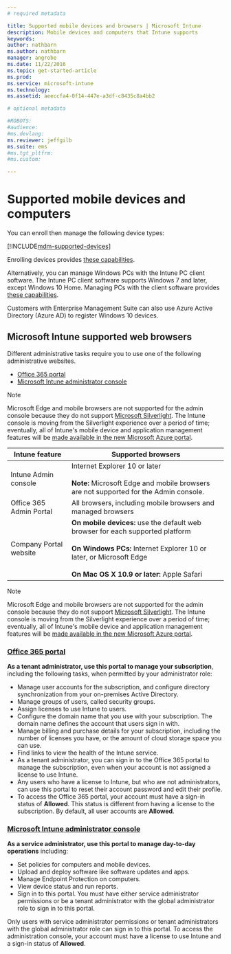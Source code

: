 ```yaml
---
# required metadata

title: Supported mobile devices and browsers | Microsoft Intune
description: Mobile devices and computers that Intune supports
keywords:
author: nathbarn
ms.author: nathbarn
manager: angrobe
ms.date: 11/22/2016
ms.topic: get-started-article
ms.prod:
ms.service: microsoft-intune
ms.technology:
ms.assetid: aeeccfa4-0f14-447e-a3df-c8435c8a4bb2

# optional metadata

#ROBOTS:
#audience:
#ms.devlang:
ms.reviewer: jeffgilb
ms.suite: ems
#ms.tgt_pltfrm:
#ms.custom:

---
```


# Supported mobile devices and computers

You can enroll then manage the following device types:

[!INCLUDE[mdm-supported-devices](../includes/mdm-supported-devices.md)]

Enrolling devices provides [these capabilities](/Intune/get-started/choose-how-to-manage-devices).

Alternatively, you can manage Windows PCs with the Intune PC client software. The Intune PC client software supports Windows 7 and later, except Windows 10 Home. Managing PCs with the client software provides [these capabilities](https://docs.microsoft.com/intune/deploy-use/set-up-windows-device-management-with-microsoft-intune).

Customers with Enterprise Management Suite can also use Azure Active Directory (Azure AD) to register Windows 10 devices.

## Microsoft Intune supported web browsers

Different administrative tasks require you to use one of the following administrative websites.

- [Office 365 portal](http://go.microsoft.com/fwlink/p/?LinkId=698854)
- [Microsoft Intune administrator console](https://admin.manage.microsoft.com/)

> [!Note]
> Microsoft Edge and mobile browsers are not supported for the admin console because they do not support [Microsoft Silverlight](https://msdn.microsoft.com/en-us/library/cc838158(v=vs.95).aspx). The Intune console is moving from the Silverlight experience over a period of time; eventually, all of Intune's mobile device and application management features will be [made available in the new Microsoft Azure portal](https://blogs.technet.microsoft.com/enterprisemobility/2015/11/17/enhancing-managed-mobile-productivity/).

|Intune feature |Supported browsers|
|---------|---------|
|Intune Admin console     |  Internet Explorer 10 or later<br /><br />**Note:** Microsoft Edge and mobile browsers are not supported for the Admin console.                      
|Office 365 Admin Portal     |All browsers, including mobile browsers and managed browsers  |
|Company Portal website     |**On mobile devices:** use the default web browser for each supported platform   <br /><br />**On Windows PCs:** Internet Explorer 10 or later, or Microsoft Edge<br /><br />**On Mac OS X 10.9 or later:** Apple Safari    |

> [!Note]
> Microsoft Edge and mobile browsers are not supported for the admin console because they do not support [Microsoft Silverlight](https://msdn.microsoft.com/en-us/library/cc838158(v=vs.95).aspx). The Intune console is moving from the Silverlight experience over a period of time; eventually, all of Intune's mobile device and application management features will be [made available in the new Microsoft Azure portal](https://blogs.technet.microsoft.com/enterprisemobility/2015/11/17/enhancing-managed-mobile-productivity/).

### [Office 365 portal](http://go.microsoft.com/fwlink/p/?LinkId=698854)

**As a tenant administrator, use this portal to manage your subscription**, including the following tasks, when permitted by your administrator role:

- Manage user accounts for the subscription, and configure directory synchronization from your on-premises Active Directory.
- Manage groups of users, called security groups.
- Assign licenses to use Intune to users.
- Configure the domain name that you use with your subscription. The domain name defines the account that users sign in with.
- Manage billing and purchase details for your subscription, including the number of licenses you have, or the amount of cloud storage space you can use.
- Find links to view the health of the Intune service.
- As a tenant administrator, you can sign in to the Office 365 portal to manage the subscription, even when your account is not assigned a license to use Intune.
- Any users who have a license to Intune, but who are not administrators, can use this portal to reset their account password and edit their profile.
- To access the Office 365 portal, your account must have a sign-in status of **Allowed**. This status is different from having a license to the subscription. By default, all user accounts are **Allowed**.


### [Microsoft Intune administrator console](https://manage.microsoft.com/)

**As a service administrator, use this portal to manage day-to-day operations** including:

- Set policies for computers and mobile devices.
- Upload and deploy software like software updates and apps.
- Manage Endpoint Protection on computers.
- View device status and run reports.
- Sign in to this portal. You must have either service administrator permissions or be a tenant administrator with the global administrator role to sign in to this portal.


Only users with service administrator permissions or tenant administrators with the global administrator role can sign in to this portal. To access the administration console, your account must have a license to use Intune and a sign-in status of **Allowed**.

